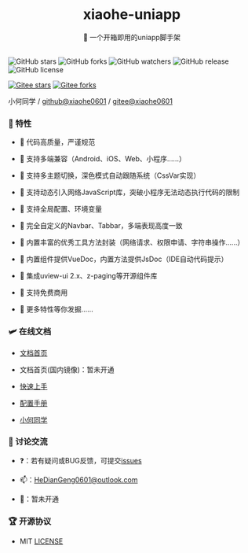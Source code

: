 <div align="center">
  <h1>xiaohe-uniapp</h1>
  <span>🚀 一个开箱即用的uniapp脚手架</span>
</div>

<br>

![GitHub stars](https://img.shields.io/github/stars/xiaohe0601/uniapp-vue2-hbx-starter?logo=GitHub&style=flat-square)
![GitHub forks](https://img.shields.io/github/forks/xiaohe0601/uniapp-vue2-hbx-starter?logo=GitHub&style=flat-square)
![GitHub watchers](https://img.shields.io/github/watchers/xiaohe0601/uniapp-vue2-hbx-starter?logo=GitHub&style=flat-square)
![GitHub release](https://img.shields.io/github/v/release/xiaohe0601/uniapp-vue2-hbx-starter?logo=GitHub&style=flat-square)
![GitHub license](https://img.shields.io/github/license/xiaohe0601/uniapp-vue2-hbx-starter?style=flat-square)

[![Gitee stars](https://gitee.com/xiaohe0601/uniapp-vue2-hbx-starter/badge/star.svg?theme=dark)](https://gitee.com/xiaohe0601/uniapp-vue2-hbx-starter/stargazers)
[![Gitee forks](https://gitee.com/xiaohe0601/uniapp-vue2-hbx-starter/badge/fork.svg?theme=dark)](https://gitee.com/xiaohe0601/uniapp-vue2-hbx-starter/members)

小何同学 / [github@xiaohe0601](https://github.com/xiaohe0601) / [gitee@xiaohe0601](https://gitee.com/xiaohe0601)

### 🎉 特性

- 🍔 代码高质量，严谨规范

- 🍚 支持多端兼容（Android、iOS、Web、小程序……）

- 🍖 支持多主题切换，深色模式自动跟随系统（CssVar实现）

- 🍜 支持动态引入网络JavaScript库，突破小程序无法动态执行代码的限制

- 🍙 支持全局配置、环境变量

- 🍟 完全自定义的Navbar、Tabbar，多端表现高度一致

- 🧀 内置丰富的优秀工具方法封装（网络请求、权限申请、字符串操作……）

- 🍳 内置组件提供VueDoc，内置方法提供JsDoc（IDE自动代码提示）

- 🍨 集成uview-ui 2.x、z-paging等开源组件库

- 🌭 支持免费商用

- 🥗 更多特性等你发掘……

### 🛩️ 在线文档

- [文档首页](https://xiaohe-uniapp.myhdg.top)

- 文档首页(国内镜像)：暂未开通

- [快速上手](https://xiaohe-uniapp.myhdg.top/guide/getting-started.html)

- [配置手册](https://xiaohe-uniapp.myhdg.top/config/global.html)

- [小何同学](https://xiaohe-uniapp.myhdg.top/about/xiaohe.html)

### 🐶 讨论交流

- ❓：若有疑问或BUG反馈，可提交[issues](https://github.com/xiaohe0601/uniapp-vue2-hbx-starter/issues)

- 📫：[HeDianGeng0601@outlook.com](mailto:HeDianGeng0601@outlook.com)

- 🐧：暂未开通

### 🏆 开源协议

- MIT [LICENSE](./LICENSE)